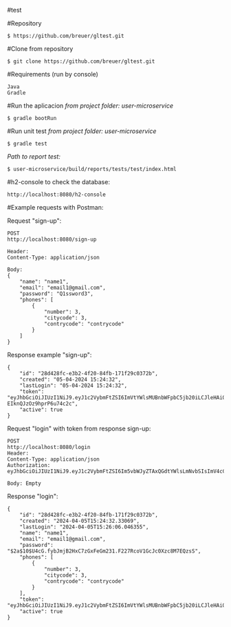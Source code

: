 #test

#Repository

```
$ https://github.com/breuer/gltest.git
```

#Clone from repository


```
$ git clone https://github.com/breuer/gltest.git
```

#Requirements (run by console)

```
Java
Gradle
```

#Run the aplicacion
_from project folder: user-microservice_

```
$ gradle bootRun
```

#Run unit test
_from project folder: user-microservice_

```
$ gradle test
```
_Path to report test:_


```
$ user-microservice/build/reports/tests/test/index.html
```

#h2-console to check the database:

```
http://localhost:8080/h2-console
```


#Example requests with Postman:

Request "sign-up":

```
POST 
http://localhost:8080/sign-up

Header:
Content-Type: application/json

Body:
{
	"name": "name1",
	"email": "email1@gmail.com",
	"password": "Q1ssword3",
	"phones": [
		{
			"number": 3,
			"citycode": 3,
			"contrycode": "contrycode"
		}
	]
}
```


Response example "sign-up":

```
{
    "id": "28d428fc-e3b2-4f20-84fb-171f29c0372b",
    "created": "05-04-2024 15:24:32",
    "lastLogin": "05-04-2024 15:24:32",
    "token": "eyJhbGciOiJIUzI1NiJ9.eyJ1c2VybmFtZSI6ImVtYWlsMUBnbWFpbC5jb20iLCJleHAiOjE3MTIzNDIzNzJ9.uN4gLtd7nW_TK4br90VGS-EIknQJzOz9hprP6u74c2c",
    "active": true
}
```


Request "login" with token from response sign-up:

```
POST
http://localhost:8080/login
Header:
Content-Type: application/json
Authorization: eyJhbGciOiJIUzI1NiJ9.eyJ1c2VybmFtZSI6Im5vbWJyZTAxQGdtYWlsLmNvbSIsImV4cCI6MTY0NDkwMTQxMn0.21JOZvsLxo1be1ZWsZ3HbBEh3CwQbG5VXcN4RXXwZzM

Body: Empty
```

Response "login":

```
{
    "id": "28d428fc-e3b2-4f20-84fb-171f29c0372b",
    "created": "2024-04-05T15:24:32.33069",
    "lastLogin": "2024-04-05T15:26:06.046355",
    "name": "name1",
    "email": "email1@gmail.com",
    "password": "$2a$10$U4cG.fybJmjB2HxC7zGxFeGm231.F227RcoV1GcJc0Xzc8M7EQzsS",
    "phones": [
        {
            "number": 3,
            "citycode": 3,
            "contrycode": "contrycode"
        }
    ],
    "token": "eyJhbGciOiJIUzI1NiJ9.eyJ1c2VybmFtZSI6ImVtYWlsMUBnbWFpbC5jb20iLCJleHAiOjE3MTIzNDI0NjZ9._6TA6fsXEtC877yBt_7RxTGp1w_LDbr7tEvTpav5gFo",
    "active": true
}
```